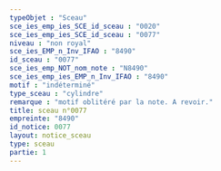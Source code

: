 ```yaml
---
typeObjet : "Sceau"
sce_ies_emp_ies_SCE_id_sceau : "0020"
sce_ies_emp_ies_SCE_id_sceau : "0077"
niveau : "non royal"
sce_ies_EMP_n_Inv_IFAO : "8490"
id_sceau : "0077"
sce_ies_emp_NOT_nom_note : "N8490"
sce_ies_emp_ies_EMP_n_Inv_IFAO : "8490"
motif : "indéterminé"
type_sceau : "cylindre"
remarque : "motif oblitéré par la note. A revoir."
title: sceau n°0077
empreinte: "8490"
id_notice: 0077
layout: notice_sceau
type: sceau
partie: 1
---
```

